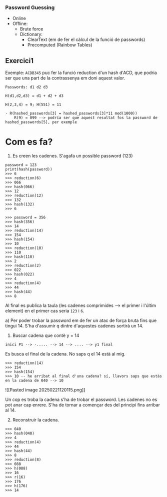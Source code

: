 
### Password Guessing
- Online
- Offline:
	- Brute force
	- Dictionary:
		- ClearText (em de fer el càlcul de la funció de passwords)
		- Precomputed (Rainbow Tables)

## Exercici1

Exemple:
`ACDB345`
puc fer la funció reduction d'un hash d'ACD, que podria ser que una part de la contrassenya em doni aquest valor.

```
Passwords: d1 d2 d3

H(d1,d2,d3) = d1 + d2 + d3

H(2,3,4) = 9; H(551) = 11

```

```
· R(hashed_passwords[3] = hashed_passwords[3]*11 mod(1000))
	R(9) = 099 --> podría ser que aquest resultat fos la password de hashed_passwords[5], per exemple
```

# Com es fa?

1. Es creen les cadenes. S'agafa un possible password (123)

```
password = 123
print(hash(password))
>>> 6
>>> reduction(6)
>>> 066
>>> hash(066)
>>> 12
>>> reduction(12)
>>> 132
>>> hash(132)
>>> 6
```

```
>>> password = 356
>>> hash(356)
>>> 14
>>> reduction(14)
>>> 154
>>> hash(154)
>>> 10
>>> reduction(10)
>>> 110
>>> hash(110)
>>> 2
>>> reduction(2)
>>> 022
>>> hash(022)
>>> 4
>>> reduction(4)
>>> 44
>>> hash(44)
>>> 8
```

Al final es publica la taula (les cadenes comprimides --> el primer i l'últim element) en el primer cas seria `123` i `6`.

a) 
Per poder trobar la password em de fer un atac de força bruta fins que tingui 14.
S'ha d'assumir q dintre d'aquestes cadenes sortirà un 14.

1. Buscar cadena que contè y = 14
```
inici P1 --> -..... --> 14 --> .... --> y1 final
```

Es busca el final de la cadena. No saps q el 14 està al mig.

```
>>> reduction(14)
>>> 154
>>> hash(154)
>>> 10 -- he arribat al final d'una cadena? sí, llavors saps que estàs en la cadena de 040 --> 10 
```

![[Pasted image 20250221120115.png]]

Un cop es troba la cadena s'ha de trobar el password. Les cadenes no es pot anar cap enrere. S'ha de tornar a començar des del principi fins arribar al 14.

2. Reconstruir la cadena.
```
>>> 040
>>> hash(040)
>>> 4
>>> reduction(4)
>>> 44
>>> hash(44)
>>> 8
>>> reduction(8)
>>> 088
>>> h(088)
>>> 16
>>> r(16)
>>> 176
>>> h(176)
>>> 14
```





